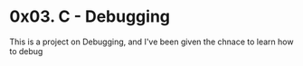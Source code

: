 # 0x03. C - Debugging
This is a project on Debugging, and I've been given the chnace to learn how to debug
